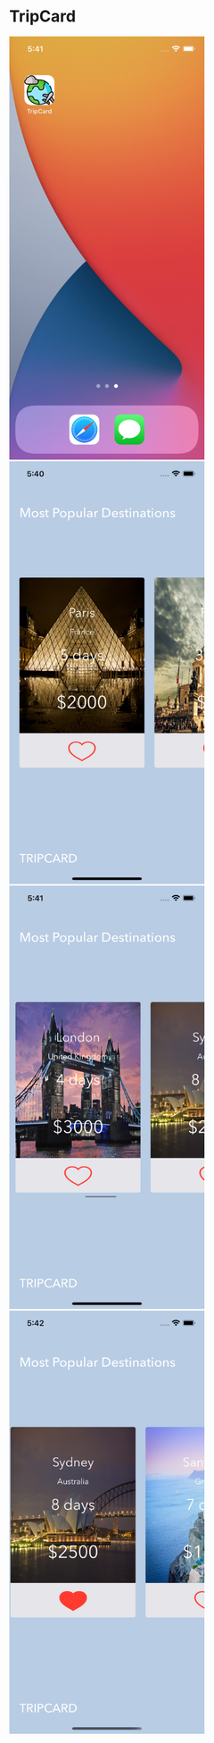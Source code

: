 # TripCard
<img src="https://github.com/NikitaChampion/HSE-FCS-SE-iOS/blob/main/TripCard/Documentation/screen0.png" width="350">
<img src="https://github.com/NikitaChampion/HSE-FCS-SE-iOS/blob/main/TripCard/Documentation/screen1.png" width="350">
<img src="https://github.com/NikitaChampion/HSE-FCS-SE-iOS/blob/main/TripCard/Documentation/screen2.png" width="350">
<img src="https://github.com/NikitaChampion/HSE-FCS-SE-iOS/blob/main/TripCard/Documentation/screen3.png" width="350">
